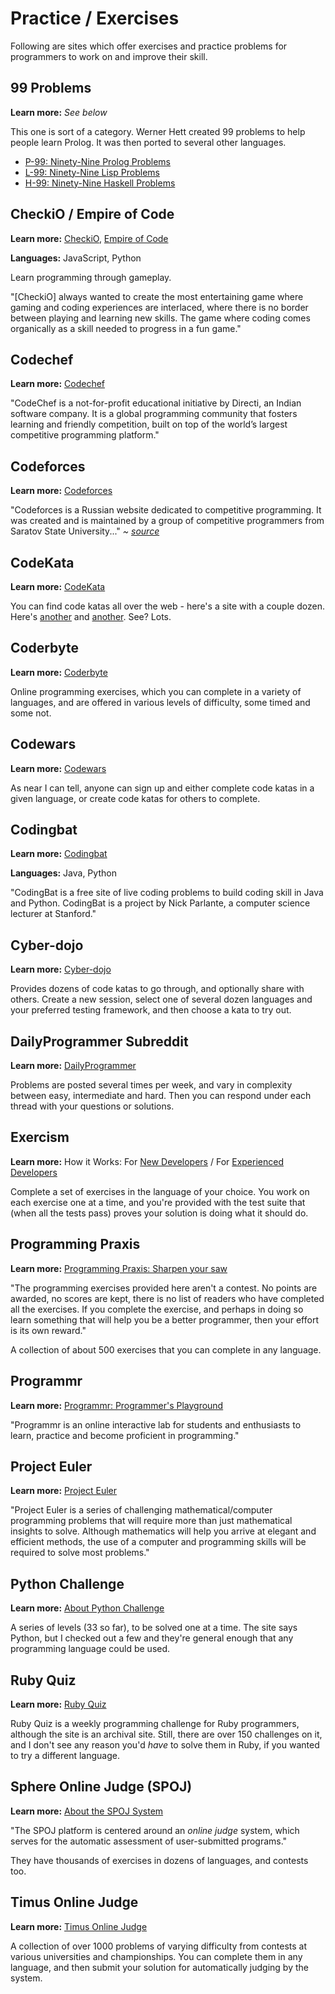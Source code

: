 # Practice / Exercises

Following are sites which offer exercises and practice problems for programmers to work on and improve their skill.

## 99 Problems

**Learn more:** *See below*

This one is sort of a category. Werner Hett created 99 problems to help people learn Prolog. It was then ported to several other languages.

* [P-99: Ninety-Nine Prolog Problems](https://sites.google.com/site/prologsite/prolog-problems)
* [L-99: Ninety-Nine Lisp Problems](http://www.ic.unicamp.br/~meidanis/courses/mc336/2006s2/funcional/L-99_Ninety-Nine_Lisp_Problems.html)
* [H-99: Ninety-Nine Haskell Problems](https://wiki.haskell.org/H-99:_Ninety-Nine_Haskell_Problems)

## CheckiO / Empire of Code

**Learn more:** [CheckiO](https://checkio.org/), [Empire of Code](https://empireofcode.com/)

**Languages:** JavaScript, Python

Learn programming through gameplay.

"[CheckiO] always wanted to create the most entertaining game where gaming and coding experiences are interlaced, where there is no border between playing and learning new skills. The game where coding comes organically as a skill needed to progress in a fun game."

## Codechef

**Learn more:** [Codechef](https://www.codechef.com/aboutus)

"CodeChef is a not-for-profit educational initiative by Directi, an Indian software company. It is a global programming community that fosters learning and friendly competition, built on top of the world’s largest competitive programming platform."

## Codeforces

**Learn more:** [Codeforces](http://codeforces.com/)

"Codeforces is a Russian website dedicated to competitive programming. It was created and is maintained by a group of competitive programmers from Saratov State University..." *~ [source](https://en.wikipedia.org/wiki/Codeforces)*

## CodeKata

**Learn more:** [CodeKata](http://codekata.com/kata/codekata-intro/)

You can find code katas all over the web - here's a site with a couple dozen. Here's [another](http://www.codekatas.org/) and [another](https://github.com/gamontalvo/awesome-katas). See? Lots.

## Coderbyte

**Learn more:** [Coderbyte](https://coderbyte.com/About/)

Online programming exercises, which you can complete in a variety of languages, and are offered in various levels of difficulty, some timed and some not.

## Codewars

**Learn more:** [Codewars](https://www.codewars.com/)

As near I can tell, anyone can sign up and either complete code katas in a given language, or create code katas for others to complete.

## Codingbat

**Learn more:** [Codingbat](http://codingbat.com/about.html)

**Languages:** Java, Python

"CodingBat is a free site of live coding problems to build coding skill in Java and Python. CodingBat is a project by Nick Parlante, a computer science lecturer at Stanford."

## Cyber-dojo

**Learn more:** [Cyber-dojo](http://cyber-dojo.org/)

Provides dozens of code katas to go through, and optionally share with others. Create a new session, select one of several dozen languages and your preferred testing framework, and then choose a kata to try out.

## DailyProgrammer Subreddit

**Learn more:** [DailyProgrammer](https://www.reddit.com/r/dailyprogrammer/)

Problems are posted several times per week, and vary in complexity between easy, intermediate and hard. Then you can respond under each thread with your questions or solutions.

## Exercism

**Learn more:** How it Works: For [New Developers](http://exercism.io/how-it-works/newbie) / For [Experienced Developers](http://exercism.io/how-it-works)

Complete a set of exercises in the language of your choice. You work on each exercise one at a time, and you're provided with the test suite that (when all the tests pass) proves your solution is doing what it should do.

## Programming Praxis

**Learn more:** [Programming Praxis: Sharpen your saw](https://programmingpraxis.com/contents/about/)

"The programming exercises provided here aren't a contest. No points are awarded, no scores are kept, there is no list of readers who have completed all the exercises. If you complete the exercise, and perhaps in doing so learn something that will help you be a better programmer, then your effort is its own reward."

A collection of about 500 exercises that you can complete in any language.

## Programmr

**Learn more:** [Programmr: Programmer's Playground](http://www.programmr.com/about_us)

"Programmr is an online interactive lab for students and enthusiasts to learn, practice and become proficient in programming."

## Project Euler

**Learn more:** [Project Euler](https://projecteuler.net/)

"Project Euler is a series of challenging mathematical/computer programming problems that will require more than just mathematical insights to solve. Although mathematics will help you arrive at elegant and efficient methods, the use of a computer and programming skills will be required to solve most problems."

## Python Challenge

**Learn more:** [About Python Challenge](http://www.pythonchallenge.com/about.php)

A series of levels (33 so far), to be solved one at a time. The site says Python, but I checked out a few and they're general enough that any programming language could be used.

## Ruby Quiz

**Learn more:** [Ruby Quiz](http://rubyquiz.com/)

Ruby Quiz is a weekly programming challenge for Ruby programmers, although the site is an archival site. Still, there are over 150 challenges on it, and I don't see any reason you'd *have* to solve them in Ruby, if you wanted to try a different language.

## Sphere Online Judge (SPOJ)

**Learn more:** [About the SPOJ System](http://www.spoj.com/info/)

"The SPOJ platform is centered around an *online judge* system, which serves for the automatic assessment of user-submitted programs."

They have thousands of exercises in dozens of languages, and contests too.

## Timus Online Judge

**Learn more:** [Timus Online Judge](http://acm.timus.ru/help.aspx?topic=judge)

A collection of over 1000 problems of varying difficulty from contests at various universities and championships. You can complete them in any language, and then submit your solution for automatically judging by the system.
